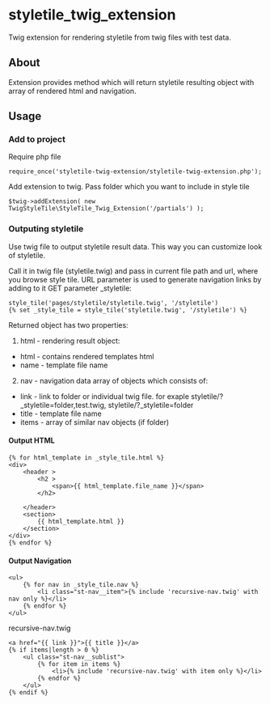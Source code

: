 # styletile_twig_extension
Twig extension for rendering styletile from twig files with test data.

## About
Extension provides method which will return styletile resulting object with array of rendered html and navigation.


## Usage
### Add to project
Require php file
```
require_once('styletile-twig-extension/styletile-twig-extension.php');
```

Add extension to twig. Pass folder which you want to include in style tile
```
$twig->addExtension( new TwigStyleTile\StyleTile_Twig_Extension('/partials') );
```

### Outputing styletile
Use twig file to output styletile result data. This way you can customize look of styletile.

Call it in twig file (styletile.twig) and pass in current file path and url, where you browse style tile.
URL parameter is used to generate navigation links by adding to it GET parameter _styletile:
```
style_tile('pages/styletile/styletile.twig', '/styletile')
{% set _style_tile = style_tile('styletile.twig', '/styletile') %}
```
Returned object has two properties:
1. html - rendering result object: 
  *   html - contains rendered templates html
  *   name - template file name
2. nav - navigation data array of objects which consists of:
  *   link - link to folder or individual twig file. for exaple styletile/?_styletile=folder,test.twig, styletile/?_styletile=folder
  *   title - template file name
  *   items - array of similar nav objects (if folder)

#### Output HTML
```
{% for html_template in _style_tile.html %}
<div>
    <header >
        <h2 >
            <span>{{ html_template.file_name }}</span>
        </h2>

    </header>
    <section>
        {{ html_template.html }}
    </section>
</div>
{% endfor %}
```

#### Output Navigation
```
<ul>
    {% for nav in _style_tile.nav %}
        <li class="st-nav__item">{% include 'recursive-nav.twig' with nav only %}</li>
    {% endfor %}
</ul>
```
recursive-nav.twig
```
<a href="{{ link }}">{{ title }}</a>
{% if items|length > 0 %}
	<ul class="st-nav__sublist">
		{% for item in items %}
			<li>{% include 'recursive-nav.twig' with item only %}</li>
		{% endfor %}
	</ul>
{% endif %}

```

